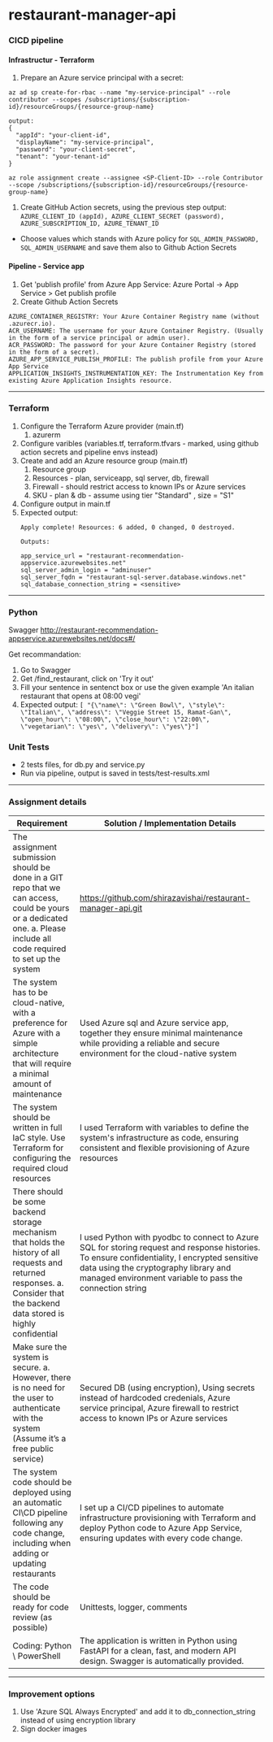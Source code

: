 # restaurant-manager-api

### CICD pipeline

#### Infrastructur - Terraform
1. Prepare an Azure service principal with a secret: 
```
az ad sp create-for-rbac --name "my-service-principal" --role contributor --scopes /subscriptions/{subscription-id}/resourceGroups/{resource-group-name}

output:
{
  "appId": "your-client-id",
  "displayName": "my-service-principal",
  "password": "your-client-secret",
  "tenant": "your-tenant-id"
}

az role assignment create --assignee <SP-Client-ID> --role Contributor --scope /subscriptions/{subscription-id}/resourceGroups/{resource-group-name}
```
1. Create GitHub Action secrets, using the previous step output:
`AZURE_CLIENT_ID (appId), AZURE_CLIENT_SECRET (password), AZURE_SUBSCRIPTION_ID, AZURE_TENANT_ID`
* Choose values which stands with Azure policy for `SQL_ADMIN_PASSWORD, SQL_ADMIN_USERNAME` and save them also to Github Action Secrets


#### Pipeline - Service app
1. Get 'publish profile' from Azure App Service: Azure Portal -> App Service > Get publish profile
1. Create Github Action Secrets
```
AZURE_CONTAINER_REGISTRY: Your Azure Container Registry name (without .azurecr.io).
ACR_USERNAME: The username for your Azure Container Registry. (Usually in the form of a service principal or admin user).
ACR_PASSWORD: The password for your Azure Container Registry (stored in the form of a secret).
AZURE_APP_SERVICE_PUBLISH_PROFILE: The publish profile from your Azure App Service
APPLICATION_INSIGHTS_INSTRUMENTATION_KEY: The Instrumentation Key from existing Azure Application Insights resource.
```

---

### Terraform
1. Configure the Terraform Azure provider (main.tf)
    1. azurerm
1. Configure varibles (variables.tf, terraform.tfvars - marked, using github action secrets and pipeline envs instead) 
1. Create and add an Azure resource group (main.tf)
    1. Resource group
    1. Resources - plan, serviceapp, sql server, db, firewall
    1. Firewall - should restrict access to known IPs or Azure services
    1. SKU - plan & db - assume using tier "Standard" , size = "S1"
1. Configure output in main.tf
1. Expected output:
    ```
    Apply complete! Resources: 6 added, 0 changed, 0 destroyed.

    Outputs:

    app_service_url = "restaurant-recommendation-appservice.azurewebsites.net"
    sql_server_admin_login = "adminuser"
    sql_server_fqdn = "restaurant-sql-server.database.windows.net"
    sql_database_connection_string = <sensitive>
    ```

---

### Python
Swagger http://restaurant-recommendation-appservice.azurewebsites.net/docs#/

Get recommandation:
1. Go to Swagger
1. Get /find_restaurant, click on 'Try it out'
1. Fill your sentence in sentenct box or use the given example 'An italian restaurant that opens at 08:00 vegi'
1. Expected output: `[ "{\"name\": \"Green Bowl\", \"style\": \"Italian\", \"address\": \"Veggie Street 15, Ramat-Gan\", \"open_hour\": \"08:00\", \"close_hour\": \"22:00\", \"vegetarian\": \"yes\", \"delivery\": \"yes\"}"]`

### Unit Tests
* 2 tests files, for db.py and service.py
* Run via pipeline, output is saved in tests/test-results.xml

---

### Assignment details
Requirement | Solution / Implementation Details
--- | --- 
The assignment submission should be done in a GIT repo that we can access, could be yours or a dedicated one. a. Please include all code required to set up the system | https://github.com/shirazavishai/restaurant-manager-api.git 
The system has to be cloud-native, with a preference for Azure with a simple architecture that will require a minimal amount of maintenance | Used Azure sql and Azure service app, together they ensure minimal maintenance while providing a reliable and secure environment for the cloud-native system
The system should be written in full IaC style. Use Terraform for configuring the required cloud resources | I used Terraform with variables to define the system's infrastructure as code, ensuring consistent and flexible provisioning of Azure resources
There should be some backend storage mechanism that holds the history of all requests and returned responses. a. Consider that the backend data stored is highly confidential | I used Python with pyodbc to connect to Azure SQL for storing request and response histories. To ensure confidentiality, I encrypted sensitive data using the cryptography library and managed environment variable to pass the connection string
Make sure the system is secure. a. However, there is no need for the user to authenticate with the system (Assume it’s a free public service) | Secured DB (using encryption), Using secrets instead of hardcoded credenials, Azure service principal, Azure firewall to restrict access to known IPs or Azure services
The system code should be deployed using an automatic CI\CD pipeline following any code change, including when adding or updating restaurants | I set up a CI/CD pipelines to automate infrastructure provisioning with Terraform and deploy Python code to Azure App Service, ensuring updates with every code change.
The code should be ready for code review (as possible) | Unittests, logger, comments
Coding: Python \ PowerShell |  The application is written in Python using FastAPI for a clean, fast, and modern API design. Swagger is automatically provided.

    

---
### Improvement options
1. Use 'Azure SQL Always Encrypted' and add it to db_connection_string instead of using encryption library
1. Sign docker images

